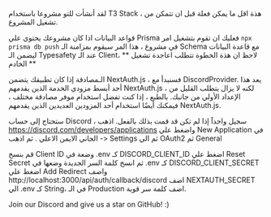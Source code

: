 لقد أنشأت للتو مشروعا باستخدام T3  Stack ، هذة اقل ما يمكن فعلة قبل ان تتمكن من تشغيل المشروع.

قواعد البيانات
اذا كان مشروعك يحتوي علي Prisma فعليك ان تقوم بتشغيل امر `npx prisma db push` في مشروع ، هذا المر سيقوم بمزامنة الـ Schema مع قاعدة البيانات ليضمن الـ Typesafety عند الـ Client، ** لاحظ ان هذة الخطوة تتطلب اعاجدة تشغيل الخادم **

الـمصادقة
إذا كان تطبيقك يتضمن NextAuth.js ، فسنبدأ مع DiscordProvider. يعد هذا أحد أبسط مزودي الخدمة الذين يقدمهم NextAuth.js ، لكنه لا يزال يتطلب القليل من الإعداد الأولي من جانبك.
بالطبع ، إذا كنت تفضل استخدام موفر مصادقة مختلف ، فيمكنك أيضًا استخدام أحد المزودين العديدين الذين يقدمهم NextAuth.js.

ستحتاج إلى حساب Discord ، سجيل واحداََ إذا لم تكن قد قمت بذلك بالفعل.
اذهب https://discord.com/developers/applications واضغط علي New Application في الجاني الايمن الاعلي .
ثم اذهب -> Settings ثم الي OAuth2 ثم General

قم بنسخ Client ID وضعة في .env كـ DISCORD_CLIENT_ID
اضغط علي Reset Secret ثم انسخ كلمة السر الجديدة وضعها في .env كـ DISCORD_CLIENT_SECRET
اضغط علي Add Redirect واضف http://localhost:3000/api/auth/callback/discord
اضف NEXTAUTH_SECRET  الي .env كـ String، في الـ Production اضف كلمة سر قوية.

Join our Discord and give us a star on GitHub! :)
